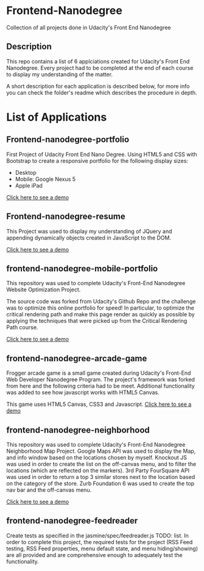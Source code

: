# Frontend-Nanodegree
Collection of all projects done in Udacity's Front End Nanodegree

## Description

This repo contains a list of 6 applciations created for Udacity's Front End Nanodegree. Every project had to be completed at the end of each course to display my understanding of the matter.

A short description for each application is described below, for more info you can check the folder's readme which describes the procedure in depth.

# List of Applications

## Frontend-nanodegree-portfolio

First Project of Udacity Front End Nano Degree. Using HTML5 and CSS with Bootstrap to create a responsive portfolio for the following display sizes:

* Desktop
* Mobile: Google Nexus 5
* Apple iPad

[Click here to see a demo](https://rnaccache.github.io/Udacity-Frontend-Projects/frontend-nanodgree-portfolio/main.html)

## Frontend-nanodegree-resume

This Project was used to display my understanding of JQuery and appending dynamically objects created in JavaScript to the DOM.

[Click here to see a demo](https://rnaccache.github.io/Udacity-Frontend-Projects/frontend-nanodegree-resume/index.html)

## frontend-nanodegree-mobile-portfolio

This repository was used to complete Udacity's Front-End Nanodegree Website Optimization Project.

The source code was forked from Udacity's Github Repo and the challenge was to optimize this online portfolio for speed! In particular, to optimize the critical rendering path and make this page render as quickly as possible by applying the techniques that were picked up from the Critical Rendering Path course.

[Click here to see a demo](https://rnaccache.github.io/Udacity-Frontend-Projects/frontend-nanodegree-mobile-portfolio/dist/index.html)

## frontend-nanodegree-arcade-game
Frogger arcade game is a small game created during Udacity's Front-End Web Developer Nanodegree Program. The project's framework was forked from here and the following criteria had to be meet. Additional functionality was added to see how javascript works with HTML5 Canvas.

This game uses HTML5 Canvas, CSS3 and Javascript.
[Click here to see a demo](https://rnaccache.github.io/Udacity-Frontend-Projects/frontend-nanodegree-arcade-game/)

## frontend-nanodegree-neighborhood

This repository was used to complete Udacity's Front-End Nanodegree Neighborhood Map Project.
Google Maps API was used to display the Map, and info window based on the locations chosen by myself.
Knockout JS was used in order to create the list on the off-canvas menu, and to filter the locations (which are reflected on the markers).
3rd Party FourSquare API was used in order to return a top 3 similar stores next to the location based on the category of the store.
Zurb Foundation 6 was used to create the top nav bar and the off-canvas menu.

[Click here to see a demo](https://rnaccache.github.io/Udacity-Frontend-Projects/frontend-nanodegree-neighborhood/)

## frontend-nanodegree-feedreader
Create tests as specified in the jasmine/spec/feedreader.js TODO: list. In order to complete this project, the required tests for the project (RSS Feed testing, RSS Feed properties, menu default state, and menu hiding/showing) are all provided and are comprehensive enough to adequately test the functionality.


